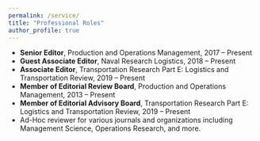 ```yaml
---
permalink: /service/
title: "Professional Roles"
author_profile: true
---
```


<ul>
  <li><strong>Senior Editor</strong>, Production and Operations Management, 2017 – Present</li>
  <li><strong>Guest Associate Editor</strong>, Naval Research Logistics, 2018 – Present</li>
  <li><strong>Associate Editor</strong>, Transportation Research Part E: Logistics and Transportation Review, 2019 – Present</li>
  <li><strong>Member of Editorial Review Board</strong>, Production and Operations Management, 2013 – Present</li>
  <li><strong>Member of Editorial Advisory Board</strong>, Transportation Research Part E: Logistics and Transportation Review, 2019 – Present</li>
  <li>Ad-Hoc reviewer for various journals and organizations including Management Science, Operations Research, and more.</li>
</ul>
